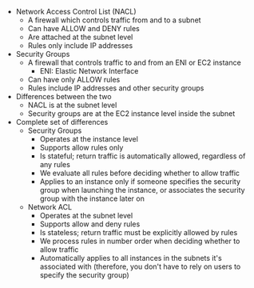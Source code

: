 - Network Access Control List (NACL)
	- A firewall which controls traffic from and to a subnet
	- Can have ALLOW and DENY rules
	- Are attached at the subnet level
	- Rules only include IP addresses
- Security Groups
	- A firewall that controls traffic to and from an ENI or EC2 instance
		- ENI: Elastic Network Interface
	- Can have only ALLOW rules
	- Rules include IP addresses and other security groups
- Differences between the two
	- NACL is at the subnet level
	- Security groups are at the EC2 instance level inside the subnet
- Complete set of differences
	- Security Groups
		- Operates at the instance level
		- Supports allow rules only
		- Is stateful; return traffic is automatically allowed, regardless of any rules
		- We evaluate all rules before deciding whether to allow traffic
		- Applies to an instance only if someone specifies the security group when launching the instance, or associates the security group with the instance later on
	- Network ACL
		- Operates at the subnet level
		- Supports allow and deny rules
		- Is stateless; return traffic must be explicitly allowed by rules
		- We process rules in number order when deciding whether to allow traffic
		- Automatically applies to all instances in the subnets it's associated with (therefore, you don't have to rely on users to specify the security group)